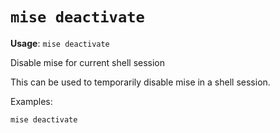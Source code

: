 # `mise deactivate`

**Usage**: `mise deactivate`

Disable mise for current shell session

This can be used to temporarily disable mise in a shell session.

Examples:

    mise deactivate
